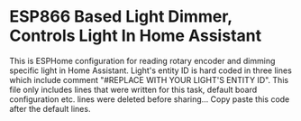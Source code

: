 # ESP866 Based Light Dimmer, Controls Light In Home Assistant
This is ESPHome configuration for reading rotary encoder and dimming specific light in Home Assistant. Light's entity ID is hard coded in three lines which include comment "#REPLACE WITH YOUR LIGHT'S ENTITY ID".
This file only includes lines that were written for this task, default board configuration etc. lines were deleted before sharing... Copy paste this code after the default lines.
